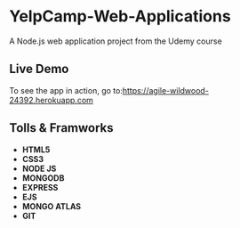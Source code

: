 # YelpCamp-Web-Applications
A Node.js web application project from the Udemy course

Live Demo
-------------
To see the app in action, go to:https://agile-wildwood-24392.herokuapp.com

Tolls & Framworks
-------------
- **HTML5**
- **CSS3**
- **NODE JS** 
- **MONGODB**
- **EXPRESS**
- **EJS**
- **MONGO ATLAS**
- **GIT**

